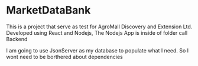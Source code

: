 # MarketDataBank
This is a project that serve as test for AgroMall Discovery and Extension Ltd. Developed using React and Nodejs, The Nodejs App is inside of folder call Backend

I am going to use JsonServer as my database to populate what I need. So I wont need to be borthered about dependencies
